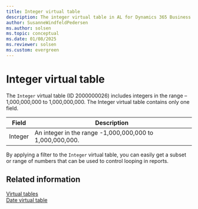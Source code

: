 ```yaml
---
title: Integer virtual table
description: The integer virtual table in AL for Dynamics 365 Business Central
author: SusanneWindfeldPedersen
ms.author: solsen
ms.topic: conceptual
ms.date: 01/08/2025
ms.reviewer: solsen
ms.custom: evergreen
---
```


# Integer virtual table

The `Integer` virtual table (ID 2000000026) includes integers in the range –1,000,000,000 to 1,000,000,000. The Integer virtual table contains only one field.

| Field	| Description |
|-------|-------------|
|Integer| An integer in the range -1,000,000,000 to 1,000,000,000.|

By applying a filter to the `Integer` virtual table, you can easily get a subset or range of numbers that can be used to control looping in reports.

## Related information

[Virtual tables](devenv-virtual-tables.md)  
[Date virtual table](devenv-date-virtual-table.md)
